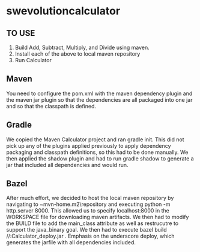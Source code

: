 # swevolutioncalculator

## TO USE
1. Build Add, Subtract, Multiply, and Divide using maven.
2. Install each of the above to local maven repository
3. Run Calculator

## Maven
You need to configure the pom.xml with the maven dependency plugin and the maven jar plugin so that the dependencies are all packaged into one jar and so that the classpath is defined.

## Gradle
We copied the Maven Calculator project and ran gradle init. This did not pick up any of the plugins applied previously to apply dependency packaging and classpath definitions, so this had to be done manually. We then applied the shadow plugin and had to run gradle shadow to generate a jar that included all dependencies and would run.

## Bazel
After much effort, we decided to host the local maven repository by navigating to ~mvn-home\.m2\repository and executing python -m http.server 8000. This allowed us to specify localhost:8000 in the WORKSPACE file for downloading maven artifacts. We then had to modify the BUILD file to add the main_class attribute as well as restrucutre to support the java_binary goal. We then had to execute bazel build //:Calculator_deploy.jar . Emphasis on the underscore deploy, which generates the jarfile with all dependencies included.

